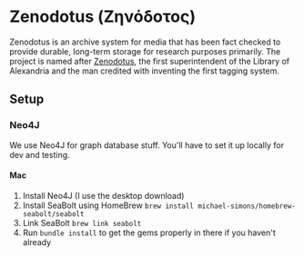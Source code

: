 # Zenodotus (Ζηνόδοτος)
Zenodotus is an archive system for media that has been fact checked to provide durable, long-term storage for research purposes primarily. The project is named after [Zenodotus](https://en.wikipedia.org/wiki/Zenodotus), the first superintendent of the Library of Alexandria and the man credited with inventing the first tagging system.

## Setup

### Neo4J

We use Neo4J for graph database stuff. You'll have to set it up locally for dev and testing.

#### Mac
1. Install Neo4J (I use the desktop download)
1. Install SeaBolt using HomeBrew `brew install michael-simons/homebrew-seabolt/seabolt`
1. Link SeaBolt `brew link seabolt`
1. Run `bundle install` to get the gems properly in there if you haven't already
